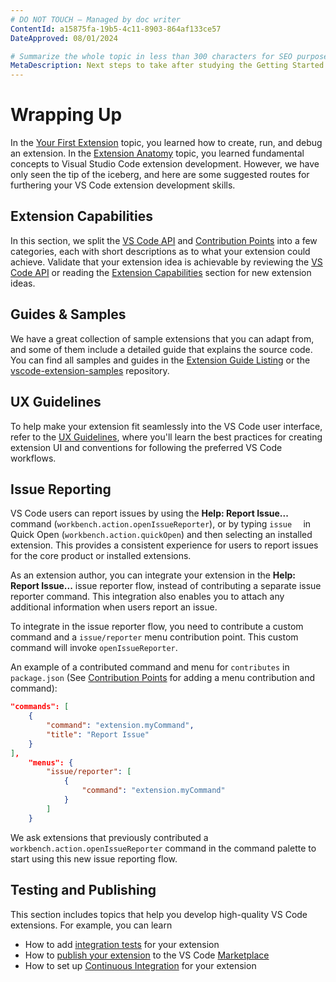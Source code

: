 ```yaml
---
# DO NOT TOUCH — Managed by doc writer
ContentId: a15875fa-19b5-4c11-8903-864af133ce57
DateApproved: 08/01/2024

# Summarize the whole topic in less than 300 characters for SEO purpose
MetaDescription: Next steps to take after studying the Getting Started section
---
```


# Wrapping Up

In the [Your First Extension](/api/get-started/your-first-extension) topic, you learned how to create, run, and debug an extension. In the [Extension Anatomy](/api/get-started/extension-anatomy) topic, you learned fundamental concepts to Visual Studio Code extension development. However, we have only seen the tip of the iceberg, and here are some suggested routes for furthering your VS Code extension development skills.

## Extension Capabilities

In this section, we split the [VS Code API](/api/references/vscode-api) and [Contribution Points](/api/references/contribution-points) into a few categories, each with short descriptions as to what your extension could achieve. Validate that your extension idea is achievable by reviewing the [VS Code API](/api/references/vscode-api) or reading the [Extension Capabilities](/api/extension-capabilities/overview) section for new extension ideas.

## Guides & Samples

We have a great collection of sample extensions that you can adapt from, and some of them include a detailed guide that explains the source code. You can find all samples and guides in the [Extension Guide Listing](/api/extension-guides/overview) or the [vscode-extension-samples](https://github.com/microsoft/vscode-extension-samples) repository.

## UX Guidelines

To help make your extension fit seamlessly into the VS Code user interface, refer to the [UX Guidelines](/api/ux-guidelines/overview), where you'll learn the best practices for creating extension UI and conventions for following the preferred VS Code workflows.

## Issue Reporting

VS Code users can report issues by using the **Help: Report Issue...** command (`workbench.action.openIssueReporter`), or by typing `issue  ` in Quick Open (`workbench.action.quickOpen`) and then selecting an installed extension. This provides a consistent experience for users to report issues for the core product or installed extensions.

As an extension author, you can integrate your extension in the **Help: Report Issue...** issue reporter flow, instead of contributing a separate issue reporter command. This integration also enables you to attach any additional information when users report an issue.

To integrate in the issue reporter flow, you need to contribute a custom command and a `issue/reporter` menu contribution point. This custom command will invoke `openIssueReporter`.

An example of a contributed command and menu for `contributes` in `package.json` (See [Contribution Points](/api/references/contribution-points) for adding a menu contribution and command):

``` json
"commands": [
    {
        "command": "extension.myCommand",
        "title": "Report Issue"
    }
],
    "menus": {
        "issue/reporter": [
            {
                "command": "extension.myCommand"
            }
        ]
    }

```

We ask extensions that previously contributed a `workbench.action.openIssueReporter` command in the command palette to start using this new issue reporting flow.

## Testing and Publishing

This section includes topics that help you develop high-quality VS Code extensions. For example, you can learn

- How to add [integration tests](/api/working-with-extensions/testing-extension) for your extension
- How to [publish your extension](/api/working-with-extensions/publishing-extension) to the VS Code [Marketplace](https://marketplace.visualstudio.com/)
- How to set up [Continuous Integration](/api/working-with-extensions/continuous-integration) for your extension
